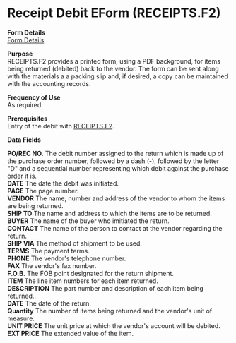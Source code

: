 # Receipt Debit EForm (RECEIPTS.F2)

<PageHeader />

**Form Details**  
[Form Details](RECEIPTS-F2-1/README.md)

**Purpose**  
RECEIPTS.F2 provides a printed form, using a PDF background, for items being
returned (debited) back to the vendor. The form can be sent along with the
materials a a packing slip and, if desired, a copy can be maintained with the
accounting records.

**Frequency of Use**  
As required.

**Prerequisites**  
Entry of the debit with [RECEIPTS.E2](../../PUR-ENTRY/RECEIPTS-E2/README.md).

**Data Fields**

**PO/REC NO.** The debit number assigned to the return which is made up of the
purchase order number, followed by a dash (-), followed by the letter "D" and
a sequential number representing which debit against the purchase order it is.  
**DATE** The date the debit was initiated.  
**PAGE** The page number.  
**VENDOR** The name, number and address of the vendor to whom the items are
being returned.  
**SHIP TO** The name and address to which the items are to be returned.  
**BUYER** The name of the buyer who imitiated the return.  
**CONTACT** The name of the person to contact at the vendor regarding the
return.  
**SHIP VIA** The method of shipment to be used.  
**TERMS** The payment terms.  
**PHONE** The vendor's telephone number.  
**FAX** The vendor's fax number.  
**F.O.B.** The FOB point designated for the return shipment.  
**ITEM** The line item numbers for each item returned.  
**DESCRIPTION** The part number and description of each item being returned..  
**DATE** The date of the return.  
**Quantity** The number of items being returned and the vendor's unit of
measure.  
**UNIT PRICE** The unit price at which the vendor's account will be debited.  
**EXT PRICE** The extended value of the item.  
  
<badge text= "Version 8.10.57" vertical="middle" />

<PageFooter />
